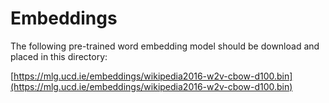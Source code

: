 # Embeddings

The following pre-trained word embedding model should be download and placed in this directory:

[https://mlg.ucd.ie/embeddings/wikipedia2016-w2v-cbow-d100.bin](https://mlg.ucd.ie/embeddings/wikipedia2016-w2v-cbow-d100.bin)

